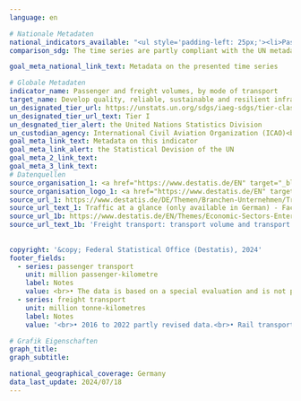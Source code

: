 ```yaml
---
language: en    

# Nationale Metadaten    
national_indicators_available: "<ul style='padding-left: 25px;'><li>Passenger transport</li> <li> Freight transport</li></ul>"    
comparison_sdg: The time series are partly compliant with the UN metadata.    

goal_meta_national_link_text: Metadata on the presented time series    

# Globale Metadaten    
indicator_name: Passenger and freight volumes, by mode of transport    
target_name: Develop quality, reliable, sustainable and resilient infrastructure, including regional and transborder infrastructure, to support economic development and human well-being, with a focus on affordable and equitable access for all    
un_designated_tier_url: https://unstats.un.org/sdgs/iaeg-sdgs/tier-classification/    
un_designated_tier_url_text: Tier I    
un_desgnated_tier_alert: the United Nations Statistics Division    
un_custodian_agency: International Civil Aviation Organization (ICAO)<br>International Transport Forum (ITF)    
goal_meta_link_text: Metadata on this indicator    
goal_meta_link_alert: the Statistical Devision of the UN    
goal_meta_2_link_text:     
goal_meta_3_link_text:         
# Datenquellen
source_organisation_1: <a href="https://www.destatis.de/EN" target="_blank"> Federal Statistical Office (Destatis) </a>
source_organisation_logo_1: <a href="https://www.destatis.de/EN" target="_blank"><img src="https://sdg-indikatoren.de/public/OrgImgEn/destatis.png" alt="Logo destatis" style="height:60px; width:148px"/></a>
source_url_1: https://www.destatis.de/DE/Themen/Branchen-Unternehmen/Transport-Verkehr/Publikationen/Downloads-Querschnitt/verkehr-ueberblick-2080120187004.html
source_url_text_1: Traffic at a glance (only available in German) - Fachserie 8, Series 1.2
source_url_1b: https://www.destatis.de/EN/Themes/Economic-Sectors-Enterprises/Transport/Goods-Transport/Tables/goods-transport-lr.html
source_url_text_1b: 'Freight transport: transport volume and transport performance by mode of transport'
    
    
copyright: '&copy; Federal Statistical Office (Destatis), 2024'    
footer_fields:
  - series: passenger transport
    unit: million passenger-kilometre
    label: Notes
    value: <br>• The data is based on a special evaluation and is not publicly available. <br>• 2022 partly provisional data.
  - series: freight transport
    unit: million tonne-kilometres
    label: Notes
    value: '<br>• 2016 to 2022 partly revised data.<br>• Rail transport: Due to methodological changes, the results from 2016 onwards are only comparable with previous years to a limited extend.<br>• Road transport: 2021 and 2022 provisional data.'    

# Grafik Eigenschaften    
graph_title: 
graph_subtitle:     

national_geographical_coverage: Germany    
data_last_update: 2024/07/18    
---
```


<span></span>